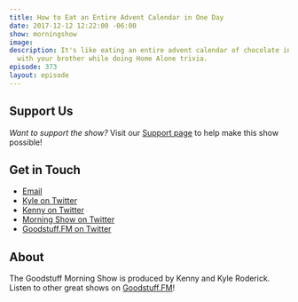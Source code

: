```yaml
---
title: How to Eat an Entire Advent Calendar in One Day
date: 2017-12-12 12:22:00 -06:00
show: morningshow
image: 
description: It's like eating an entire advent calendar of chocolate in one sitting
  with your brother while doing Home Alone trivia.
episode: 373
layout: episode
---
```




## Support Us
*Want to support the show?* Visit our [Support page](https://goodstuff.fm/support) to help make this show possible!

## Get in Touch
* [Email](mailto:kyle@goodstuff.fm)
* [Kyle on Twitter](http://twitter.com/dogburps)
* [Kenny on Twitter](http://twitter.com/pizzarobotics)
* [Morning Show on Twitter](http://twitter.com/morningshowam)
* [Goodstuff.FM on Twitter](http://twitter.com/goodstufffm)

## About
The Goodstuff Morning Show is produced by Kenny and Kyle Roderick. Listen to other great shows on [Goodstuff.FM](http://goodstuff.fm/shows)!